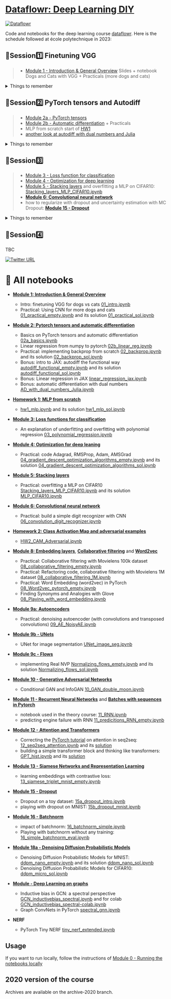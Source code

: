 # [Dataflowr: Deep Learning DIY](https://www.dataflowr.com/)

[![Dataflowr](https://raw.githubusercontent.com/dataflowr/website/master/_assets/dataflowr_logo.png)](https://dataflowr.github.io/website/)

Code and notebooks for the deep learning course [dataflowr](https://www.dataflowr.com/). Here is the schedule followed at école polytechnique in 2023:

## :sunflower:Session:one: Finetuning VGG

>- [Module 1 - Introduction & General Overview](https://dataflowr.github.io/website/modules/1-intro-general-overview/)
Slides + notebook Dogs and Cats with VGG + Practicals (more dogs and cats) 
<details>
  <summary>Things to remember</summary>

> - you do not need to understand everything to run a deep learning model! But the main goal of this course will be to come back to each step done today and understand them...
> - to use the dataloader from Pytorch, you need to follow the API (i.e. for classification store your dataset in folders)
> - using a pretrained model and modifying it to adapt it to a similar task is easy. 
> - if you do not understand why we take this loss, that's fine, we'll cover that in Module 3.
> - even with a GPU, avoid unnecessary computations!

</details>

## :sunflower:Session:two: PyTorch tensors and Autodiff

>- [Module 2a - PyTorch tensors](https://dataflowr.github.io/website/modules/2a-pytorch-tensors/)
>- [Module 2b - Automatic differentiation](https://dataflowr.github.io/website/modules/2b-automatic-differentiation/) + Practicals
>- MLP from scratch start of [HW1](https://dataflowr.github.io/website/homework/1-mlp-from-scratch/) 
>- [another look at autodiff with dual numbers and Julia](https://github.com/dataflowr/notebooks/blob/master/Module2/AD_with_dual_numbers_Julia.ipynb)
<details>
  <summary>Things to remember</summary>

>- Pytorch tensors = Numpy on GPU + gradients!
>- in deep learning, [broadcasting](https://numpy.org/doc/stable/user/basics.broadcasting.html) is used everywhere. The rules are the same as for Numpy.
>- Automatic differentiation is not only the chain rule! Backpropagation algorithm (or dual numbers) is a clever algorithms to implement automatic differentiation...

 </details>

## :sunflower:Session:three: 
> - [Module 3 - Loss function for classification](https://dataflowr.github.io/website/modules/3-loss-functions-for-classification/) 
> - [Module 4 - Optimization for deep learning](https://dataflowr.github.io/website/modules/4-optimization-for-deep-learning/)
> - [Module 5 - Stacking layers](https://dataflowr.github.io/website/modules/5-stacking-layers/) and overfitting a MLP on CIFAR10: [Stacking_layers_MLP_CIFAR10.ipynb](https://github.com/dataflowr/notebooks/blob/master/Module5/Stacking_layers_MLP_CIFAR10.ipynb)
> - [**Module 6: Convolutional neural network**](https://dataflowr.github.io/website/modules/6-convolutional-neural-network/)
> - how to regularize with dropout and uncertainty estimation with MC Dropout: [**Module 15 - Dropout**](https://dataflowr.github.io/website/modules/15-dropout/)
<details>
  <summary>Things to remember</summary>

>- Loss vs Accuracy. Know your loss for a classification task!
>- know your optimizer (Module 4)
>- know how to build a neural net with torch.nn.module (Module 5)
>- know how to use convolution and pooling layers (kernel, stride, padding)
>- know how to use dropout 

</details>

## :sunflower:Session:four:
TBC

[![Twitter URL](https://img.shields.io/twitter/url/https/twitter.com/marc_lelarge.svg?style=social&label=Follow%20%40marc_lelarge)](https://twitter.com/marc_lelarge) 
# :sunflower: All notebooks

- [**Module 1: Introduction & General Overview**](https://dataflowr.github.io/website/modules/1-intro-general-overview/) 
    - Intro: finetuning VGG for dogs vs cats [01_intro.ipynb](https://github.com/dataflowr/notebooks/blob/master/Module1/01_intro.ipynb)
    - Practical: Using CNN for more dogs and cats [01_practical_empty.ipynb](https://github.com/dataflowr/notebooks/blob/master/Module1/01_practical_empty.ipynb) and its solution [01_practical_sol.ipynb](https://github.com/dataflowr/notebooks/blob/master/Module1/sol/01_practical_sol.ipynb)
- [**Module 2: Pytorch tensors and automatic differentiation**](https://dataflowr.github.io/website/modules/2a-pytorch-tensors/)
    - Basics on PyTorch tensors and automatic differentiation [02a_basics.ipynb](https://github.com/dataflowr/notebooks/blob/master/Module2/02a_basics.ipynb)
    - Linear regression from numpy to pytorch [02b_linear_reg.ipynb](https://github.com/dataflowr/notebooks/blob/master/Module2/02b_linear_reg.ipynb)
    - Practical: implementing backprop from scratch [02_backprop.ipynb](https://github.com/dataflowr/notebooks/blob/master/Module2/02_backprop.ipynb) and its solution [02_backprop_sol.ipynb](https://github.com/dataflowr/notebooks/blob/master/Module2/sol/02_backprop_sol.ipynb)
    - Bonus: intro to JAX: autodiff the functional way [autodiff_functional_empty.ipynb](https://github.com/dataflowr/notebooks/blob/master/Module2/autodiff_functional_empty.ipynb) and its solution [autodiff_functional_sol.ipynb](https://github.com/dataflowr/notebooks/blob/master/Module2/autodiff_functional_sol.ipynb)
    - Bonus: Linear regression in JAX [linear_regression_jax.ipynb](https://github.com/dataflowr/notebooks/blob/master/Module2/linear_regression_jax.ipynb)
    - Bonus: automatic differentiation with dual numbers [AD_with_dual_numbers_Julia.ipynb](https://github.com/dataflowr/notebooks/blob/master/Module2/AD_with_dual_numbers_Julia.ipynb)
- [**Homework 1: MLP from scratch**](https://dataflowr.github.io/website/homework/1-mlp-from-scratch/)
    - [hw1_mlp.ipynb](https://github.com/dataflowr/notebooks/blob/master/HW1/hw1_mlp.ipynb) and its solution [hw1_mlp_sol.ipynb](https://github.com/dataflowr/notebooks/blob/master/HW1/sol/hw1_mlp_sol.ipynb)
- [**Module 3: Loss functions for classification**](https://dataflowr.github.io/website/modules/3-loss-functions-for-classification/)
    - An explanation of underfitting and overfitting with polynomial regression [03_polynomial_regression.ipynb](https://github.com/dataflowr/notebooks/blob/master/Module3/03_polynomial_regression.ipynb)
- [**Module 4: Optimization for deep leaning**](https://dataflowr.github.io/website/modules/4-optimization-for-deep-learning/)
    - Practical: code Adagrad, RMSProp, Adam, AMSGrad [04_gradient_descent_optimization_algorithms_empty.ipynb](https://github.com/dataflowr/notebooks/blob/master/Module4/04_gradient_descent_optimization_algorithms_empty.ipynb) and its solution [04_gradient_descent_optimization_algorithms_sol.ipynb](https://github.com/dataflowr/notebooks/blob/master/Module4/sol/04_gradient_descent_optimization_algorithms_sol.ipynb)
- [**Module 5: Stacking layers**](https://dataflowr.github.io/website/modules/5-stacking-layers/)
    - Practical: overfitting a MLP on CIFAR10 [Stacking_layers_MLP_CIFAR10.ipynb](https://github.com/dataflowr/notebooks/blob/master/Module5/Stacking_layers_MLP_CIFAR10.ipynb) and its solution [MLP_CIFAR10.ipynb](https://github.com/dataflowr/notebooks/blob/master/Module5/sol/MLP_CIFAR10.ipynb)
- [**Module 6: Convolutional neural network**](https://dataflowr.github.io/website/modules/6-convolutional-neural-network/)
    - Practical: build a simple digit recognizer with CNN [06_convolution_digit_recognizer.ipynb](https://github.com/dataflowr/notebooks/blob/master/Module6/06_convolution_digit_recognizer.ipynb)
- [**Homework 2: Class Activation Map and adversarial examples**](https://dataflowr.github.io/website/homework/2-CAM-adversarial/)
    - [HW2_CAM_Adversarial.ipynb](https://github.com/dataflowr/notebooks/blob/master/HW2/HW2_CAM_Adversarial.ipynb)

- [**Module 8: Embedding layers**](https://dataflowr.github.io/website/modules/8a-embedding-layers/), [**Collaborative filtering**](https://dataflowr.github.io/website/modules/8b-collaborative-filtering/) and [**Word2vec**](https://dataflowr.github.io/website/modules/8c-word2vec/)
    - Practical: Collaborative filtering with Movielens 100k dataset [08_collaborative_filtering_empty.ipynb](https://github.com/dataflowr/notebooks/blob/master/Module8/08_collaborative_filtering_empty.ipynb)
    - Practical: Refactoring code, collaborative filtering with Movielens 1M dataset [08_collaborative_filtering_1M.ipynb](https://github.com/dataflowr/notebooks/blob/master/Module8/08_collaborative_filtering_1M.ipynb)
    - Practical: Word Embedding (word2vec) in PyTorch [08_Word2vec_pytorch_empty.ipynb](https://github.com/dataflowr/notebooks/blob/master/Module8/08_Word2vec_pytorch_empty.ipynb)
    - Finding Synonyms and Analogies with Glove [08_Playing_with_word_embedding.ipynb](https://github.com/dataflowr/notebooks/blob/master/Module8/08_Playing_with_word_embedding.ipynb)
- [**Module 9a: Autoencoders**](https://dataflowr.github.io/website/modules/9-autoencoders/)
    - Practical: denoising autoencoder (with convolutions and transposed convolutions) [09_AE_NoisyAE.ipynb](https://github.com/dataflowr/notebooks/blob/master/Module9/09_AE_NoisyAE.ipynb)
- [**Module 9b - UNets**](https://dataflowr.github.io/website/modules/9b-unet/)
  - UNet for image segmentation [UNet_image_seg.ipynb](https://github.com/dataflowr/notebooks/blob/master/Module9/UNet_image_seg.ipynb)
- [**Module 9c - Flows**](https://dataflowr.github.io/website/modules/9c-flows/) 
  - implementing Real NVP [Normalizing_flows_empty.ipynb](https://github.com/dataflowr/notebooks/blob/master/Module9/Normalizing_flows_empty.ipynb) and its solution [Normalizing_flows_sol.ipynb](https://github.com/dataflowr/notebooks/blob/master/Module9/Normalizing_flows_sol.ipynb)
- [**Module 10 - Generative Adversarial Networks**](https://dataflowr.github.io/website/modules/10-generative-adversarial-networks/)
  - Conditional GAN and InfoGAN [10_GAN_double_moon.ipynb](https://github.com/dataflowr/notebooks/blob/master/Module10/10_GAN_double_moon.ipynb)
- [**Module 11 - Recurrent Neural Networks**](https://dataflowr.github.io/website/modules/11b-recurrent-neural-networks-practice/) and [**Batches with sequences in Pytorch**](https://dataflowr.github.io/website/modules/11c-batches-with-sequences/)
  - notebook used in the theory course: [11_RNN.ipynb](https://github.com/dataflowr/notebooks/blob/master/Module11/11_RNN.ipynb)
  - predicting engine failure with RNN [11_predicitions_RNN_empty.ipynb](https://github.com/dataflowr/notebooks/blob/master/Module11/11_predicitions_RNN_empty.ipynb)
- [**Module 12 - Attention and Transformers**](https://dataflowr.github.io/website/modules/12-attention/)
  - Correcting the [PyTorch tutorial](https://pytorch.org/tutorials/intermediate/seq2seq_translation_tutorial.html) on attention in seq2seq: [12_seq2seq_attention.ipynb](https://github.com/dataflowr/notebooks/blob/master/Module12/12_seq2seq_attention.ipynb) and its [solution](https://github.com/dataflowr/notebooks/blob/master/Module12/12_seq2seq_attention_solution.ipynb)
  - building a simple transformer block and thinking like transformers: [GPT_hist.ipynb](https://github.com/dataflowr/notebooks/blob/master/Module12/GPT_hist.ipynb) and its [solution](https://github.com/dataflowr/notebooks/blob/master/Module12/GPT_hist_sol.ipynb)
- [**Module 13 - Siamese Networks and Representation Learning**](https://dataflowr.github.io/website/modules/13-siamese/)
  - learning embeddings with contrastive loss: [13_siamese_triplet_mnist_empty.ipynb](https://github.com/dataflowr/notebooks/blob/master/Module13/13_siamese_triplet_mnist_empty.ipynb) 
- [**Module 15 - Dropout**](https://dataflowr.github.io/website/modules/15-dropout/)
  - Dropout on a toy dataset: [15a_dropout_intro.ipynb](https://github.com/dataflowr/notebooks/blob/master/Module15/15a_dropout_intro.ipynb)
  - playing with dropout on MNIST: [15b_dropout_mnist.ipynb](https://github.com/dataflowr/notebooks/blob/master/Module15/15b_dropout_mnist.ipynb)
- [**Module 16 - Batchnorm**](https://dataflowr.github.io/website/modules/16-batchnorm/)
  - impact of batchnorm: [16_batchnorm_simple.ipynb](https://github.com/dataflowr/notebooks/blob/master/Module16/16_batchnorm_simple.ipynb)
  - Playing with batchnorm without any training: [16_simple_batchnorm_eval.ipynb](https://github.com/dataflowr/notebooks/blob/master/Module16/16_simple_batchnorm_eval.ipynb)
- [**Module 18a - Denoising Diffusion Probabilistic Models**](https://dataflowr.github.io/website/modules/18a-diffusion/)
  - Denoising Diffusion Probabilistic Models for MNIST: [ddpm_nano_empty.ipynb](https://github.com/dataflowr/notebooks/blob/master/Module18/ddpm_nano_empty.ipynb) and its solution [ddpm_nano_sol.ipynb](https://github.com/dataflowr/notebooks/blob/master/Module18/ddpm_nano_sol.ipynb)
  - Denoising Diffusion Probabilistic Models for CIFAR10: [ddpm_micro_sol.ipynb](https://github.com/dataflowr/notebooks/blob/master/Module18/ddpm_micro_sol.ipynb)
- [**Module - Deep Learning on graphs**](https://dataflowr.github.io/website/modules/graph0/)
  - Inductive bias in GCN: a spectral perspective [GCN_inductivebias_spectral.ipynb](https://github.com/dataflowr/notebooks/blob/master/graphs/GCN_inductivebias_spectral.ipynb) and for colab [GCN_inductivebias_spectral-colab.ipynb](https://github.com/dataflowr/notebooks/blob/master/graphs/GCN_inductivebias_spectral-colab.ipynb)
  - Graph ConvNets in PyTorch [spectral_gnn.ipynb](https://github.com/dataflowr/notebooks/blob/master/graphs/spectral_gnn.ipynb)
-  **NERF**
   -  PyTorch Tiny NERF [tiny_nerf_extended.ipynb](https://github.com/dataflowr/notebooks/blob/master/nerf/tiny_nerf_extended.ipynb)


## Usage

If you want to run locally, follow the instructions of [Module 0 - Running the notebooks locally](https://dataflowr.github.io/website/modules/0-sotfware-installation/)

## 2020 version of the course
Archives are available on the archive-2020 branch.